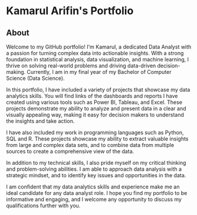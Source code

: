 # Kamarul Arifin's Portfolio
## About
 
Welcome to my GitHub portfolio! I'm Kamarul, a dedicated Data Analyst with a passion for turning complex data into actionable insights. With a strong foundation in statistical analysis, data visualization, and machine learning, I thrive on solving real-world problems and driving data-driven decision-making. Currently, I am in my final year of my Bachelor of Computer Science (Data Science).

In this portfolio, I have included a variety of projects that showcase my data analytics skills. You will find links of the dashboards and reports I have created using various tools such as Power BI, Tableau, and Excel. These projects demonstrate my ability to analyze and present data in a clear and visually appealing way, making it easy for decision makers to understand the insights and take action.

I have also included my work in programming languages such as Python, SQL and R. These projects showcase my ability to extract valuable insights from large and complex data sets, and to combine data from multiple sources to create a comprehensive view of the data.

In addition to my technical skills, I also pride myself on my critical thinking and problem-solving abilities. I am able to approach data analysis with a strategic mindset, and to identify key issues and opportunities in the data.

I am confident that my data analytics skills and experience make me an ideal candidate for any data analyst role. I hope you find my portfolio to be informative and engaging, and I welcome any opportunity to discuss my qualifications further with you.

